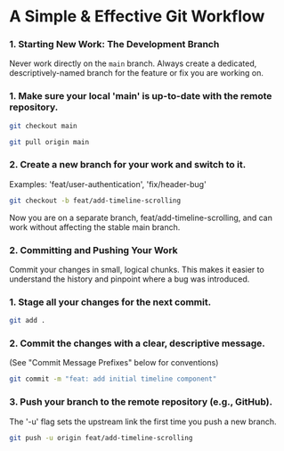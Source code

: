 # A Simple & Effective Git Workflow

### 1. Starting New Work: The Development Branch

Never work directly on the `main` branch. Always create a dedicated, descriptively-named branch for the feature or fix you are working on.

### 1. Make sure your local 'main' is up-to-date with the remote repository.

```bash
git checkout main
```
```bash
git pull origin main
```

### 2. Create a new branch for your work and switch to it.
Examples: 'feat/user-authentication', 'fix/header-bug'
```bash
git checkout -b feat/add-timeline-scrolling
```

Now you are on a separate branch, feat/add-timeline-scrolling, and can work without affecting the stable main branch.

### 2. Committing and Pushing Your Work
Commit your changes in small, logical chunks. This makes it easier to understand the history and pinpoint where a bug was introduced.

### 1. Stage all your changes for the next commit.
```bash
git add .
```
### 2. Commit the changes with a clear, descriptive message.
(See "Commit Message Prefixes" below for conventions)
```bash
git commit -m "feat: add initial timeline component"
```
### 3. Push your branch to the remote repository (e.g., GitHub).
The '-u' flag sets the upstream link the first time you push a new branch.
```bash
git push -u origin feat/add-timeline-scrolling
```
